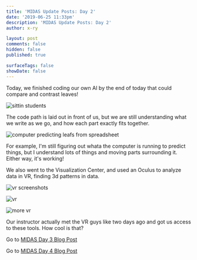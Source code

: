 ```yaml
---
title: 'MIDAS Update Posts: Day 2'
date: '2019-06-25 11:33pm'
description: 'MIDAS Update Posts: Day 2'
author: x-ry	

layout: post
comments: false
hidden: false
published: true

surfaceTags: false
showDate: false
---
```


Today, we finished coding our own AI by the end of today that could compare and contrast leaves!

![sittin students](https://x-ry.github.io/assets/images/MIDAS/sit.gif)

The code path is laid out in front of us, but we are still understanding what we write as we go, and how each part exactly fits together.

![computer predicting leafs from spreadsheet](https://x-ry.github.io/assets/images/MIDAS/2019-06-25.png)

For example, I'm still figuring out whata the computer is running to predict things, but I understand lots of things and moving parts surrounding it. Either way, it's working!

We also went to the Visualization Center, and used an Oculus to analyze data in VR, finding 3d patterns in data.


![vr screenshots](https://x-ry.github.io/assets/images/MIDAS/2019-06-25-b.png)

![vr](https://x-ry.github.io/assets/images/MIDAS/v1.jpg)

![more vr](https://x-ry.github.io/assets/images/MIDAS/v2.jpg)

Our instructor actually met the VR guys like two days ago and got us access to these tools. How cool is that?

Go to [MIDAS Day 3 Blog Post](https://x-ry.github.io/MIDAS-Day-3/)

Go to [MIDAS Day 4 Blog Post](https://x-ry.github.io/MIDAS-Day-4/)